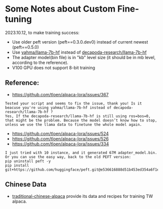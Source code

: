 # Some Notes about Custom Fine-tuning
2023.10.12, to make training success:
- Use older peft version (peft==0.3.0.dev0) instead of current newest (peft==0.5.0)
- Use [yahma/llama-7b-hf](https://huggingface.co/yahma/llama-7b-hf) instead of [decapoda-research/llama-7b-hf](https://huggingface.co/decapoda-research/llama-7b-hf)
- The adapter model(bin file) is in "kb" level size (it should be in mb level, according to the reference).
- V100 GPU does not support 8-bit training

## Reference:
- https://github.com/tloen/alpaca-lora/issues/367
```
Tested your script and seems to fix the issue, thank you! Is it beacuse you're using yahma/llama-7b-hf instead of decapoda-research/llama-7b-hf ?
Yes, If the decapoda-research/llama-7b-hf is still using ros=bos=0, that might be the problem. Because the model doesn’t know how to stop, unless we use the llama data to finetune the whole model again.
```
- https://github.com/tloen/alpaca-lora/issues/524
- https://github.com/tloen/alpaca-lora/issues/526
- https://github.com/tloen/alpaca-lora/issues/334
```
I just tried with 10 instance, and it generated 67M adapter_model.bin.
Or you can use the easy way, back to the old PEFT version:
pip uninstall peft -y
pip install git+https://github.com/huggingface/peft.git@e536616888d51b453ed354a6f1e243fecb02ea08
```

## Chinese Data
- [traditional-chinese-alpaca](https://github.com/ntunlplab/traditional-chinese-alpaca/tree/main) provide its data and recipes for training TW alpaca.


